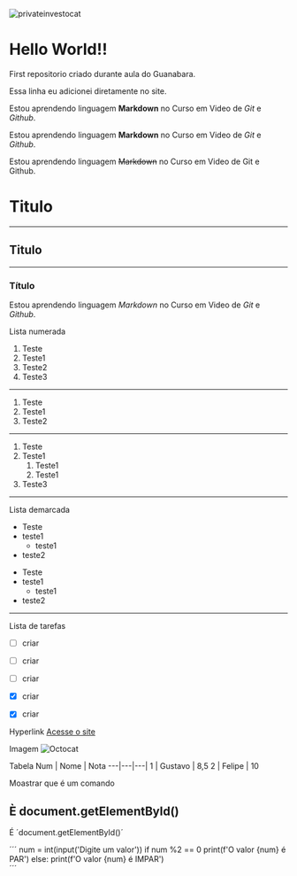 ![privateinvestocat](https://user-images.githubusercontent.com/85577735/122654383-54194400-d121-11eb-8e28-60156acfad87.jpg)
# Hello World!!
 First repositorio criado durante aula do Guanabara. 
 
 Essa linha eu adicionei diretamente no site.


 Estou aprendendo linguagem **Markdown** no Curso em Video de *Git* e *Github*.

 Estou aprendendo linguagem __Markdown__ no Curso em Video de _Git_ e _Github_.

Estou aprendendo linguagem ~~Markdown~~ no Curso em Video de Git e Github.

# Titulo
---
## Titulo
***
### Título

Estou aprendendo linguagem *_Markdown_* no Curso em Video de *_Git_* e _*Github*_.

Lista numerada

1. Teste
1. Teste1
1. Teste2
1. Teste3
---
1. Teste
99. Teste1
256. Teste2
***
1. Teste
1. Teste1
    1. Teste1
    1. Teste1
1. Teste3
---
Lista demarcada

* Teste
* teste1
    * teste1
* teste2

- Teste
- teste1
    - teste1
- teste2
---
Lista de tarefas

 - [ ] criar
 - [ ] criar
 - [ ] criar
 - [X] criar
 - [X] criar


Hyperlink
[Acesse o site ](https://github.com/gustavoguanabara?tab=overview&from=2020-12-01&to=2020-12-31)

Imagem
![Octocat](https://octodex.github.com/yogitocat/)

Tabela
Num | Nome | Nota
---|---|---|
1 | Gustavo | 8,5
2 | Felipe | 10

Moastrar que é um comando

È document.getElementById()
--
É ´document.getElementById()´

´´´
num = int(input('Digite um valor'))
if num %2 == 0
    print(f'O valor {num} é PAR')
else:
   print(f'O valor {num} é IMPAR')  
´´´
